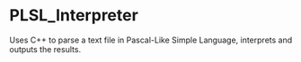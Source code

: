 # PLSL_Interpreter

Uses C++ to parse a text file in Pascal-Like Simple Language, interprets and outputs the results.
